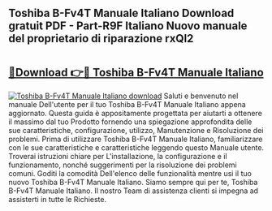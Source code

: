 ## Toshiba B-Fv4T Manuale Italiano Download gratuit PDF - Part-R9F Italiano Nuovo manuale del proprietario di riparazione rxQl2

# <h2><a href="http://dfeuuy0.blite.top/?on=Toshiba+B-Fv4T+Manuale+Italiano">🔗Download 👉🔴 Toshiba B-Fv4T Manuale Italiano</a></h2>

[![Toshiba B-Fv4T Manuale Italiano download](https://i.imgur.com/lujVjoI.png)](http://dfeuuy0.blite.top/?on=Toshiba+B-Fv4T+Manuale+Italiano)
Saluti e benvenuto nel manuale Dell'utente per il tuo Toshiba B-Fv4T Manuale Italiano appena aggiornato. Questa guida è appositamente progettata per aiutarti a ottenere il massimo dal tuo Prodotto fornendo una spiegazione approfondita delle sue caratteristiche, configurazione, utilizzo, Manutenzione e Risoluzione dei problemi. Prima di utilizzare Toshiba B-Fv4T Manuale Italiano, familiarizzare con le sue caratteristiche e caratteristiche leggendo questo Manuale utente. Troverai istruzioni chiare per L'installazione, la configurazione e il funzionamento, nonché suggerimenti per la risoluzione dei problemi comuni. Goditi la comodità Dell'elenco delle funzionalità mentre usi il tuo nuovo Toshiba B-Fv4T Manuale Italiano. Siamo sempre qui per te, Toshiba B-Fv4T Manuale Italiano. Il nostro Team di assistenza clienti si impegna ad assisterti in tutte le Richieste.
